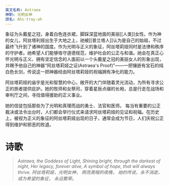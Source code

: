 ```yaml
---
英文名称: Astraea
神职: 光明女神
颂名: Ahs-tray-ah
---
```

象征为头戴星之冠，身着白色连衣裙，脚踩深蓝地面的美丽[[人类]]女性。作为神的女儿，阿丝塔利娅出生于大地之上，祂被[[普兰塔人]]认为是自己的始祖，不过最终飞升到了诸神的国度。作为光明与正义的象征，阿丝塔莉娅同时是法律和秩序的守护者。祂希望人们能够恪守道德规范，维护社会的公正与和谐。祂会在真正心怀光明与正义、拥有坚定信念的人面前以一个头戴星之冠的美丽女人的形象出现，并赐予他自己的神器“阿丝塔莉娅之证(Astraea's Proof)”——一把镶嵌有宝石的纯白色长剑，传说这一把神器经由阿丝塔莉娅的祝福拥有净化的能力。 

阿丝塔莉娅的庙宇是光和智慧的中心，敞开的大门伴随着灵光流动，为所有寻求公正的旅者提供庇护。她的牧师和女祭司，穿着星辰点缀的长袍，总是行走在战场和审判厅之间，寻找值得援助的正义事业。

她的信徒包括那些为了光明和真理而战的勇士、法官和医师。 每当有重要的公正裁决或法令出台时，人们都会举行仪式来请求阿丝塔莉娅的见证和祝福。在历史上，被视为正义的象征的阿丝塔莉娅出现的日子，通常会成为节日，人们庆祝公正得到维护和邪恶的败退。

# 诗歌
> *Astraea, the Goddess of Light,* 
> *Shining bright, through the darkest of night,* 
> *Her legacy, forever alive,* 
> *A symbol of hope,* 
> *that will always thrive.* 
> *阿丝塔莉娅，光明女神，* 
> *照亮黑暗的夜晚，* 
> *祂的传说，永不消逝， ​*
> *成为希望的象征， ​*
> *永远繁荣。*